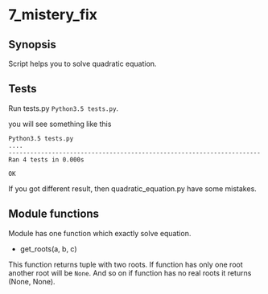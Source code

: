 # 7_mistery_fix

## Synopsis

Script helps you to solve quadratic equation.

## Tests

Run tests.py `Python3.5 tests.py`.

you will see something like this

```
Python3.5 tests.py
....
----------------------------------------------------------------------
Ran 4 tests in 0.000s

OK
```

If you got different result, then quadratic_equation.py have some mistakes.

## Module functions

Module has one function which exactly solve equation.

 - get_roots(a, b, c)

This function returns tuple with two roots. If function has only one root another root will be `None`. And so on if function has no real roots it returns (None, None).
